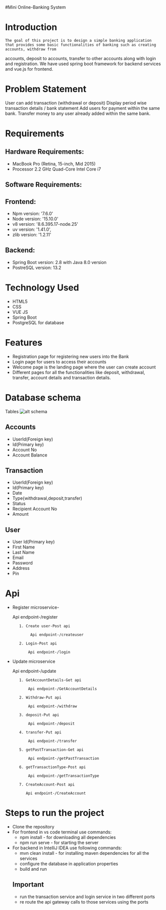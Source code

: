 #Mini Online-Banking System


# Introduction
	The goal of this project is to design a simple banking application that provides some basic functionalities of banking such as creating accounts, withdraw from
  accounts, deposit to accounts, transfer to other accounts along with login and registration. We have used spring boot framework for backend services and vue.js
  for frontend.

# Problem Statement

User can add transaction (withdrawal or deposit)
Display period wise transaction details / bank statement
Add users for payment within the same bank.
Transfer money to any user already added within the same bank.

# Requirements

## Hardware Requirements:

* MacBook Pro (Retina, 15-inch, Mid 2015)
* Processor 2.2 GHz Quad-Core Intel Core i7

## Software Requirements:

## Frontend:
* Npm version: '7.6.0'
* Node version: '15.10.0'
* v8 version: '8.6.395.17-node.25'
* uv version: '1.41.0',
* zlib version: '1.2.11'

## Backend:
* Spring Boot version: 2.8 with Java 8.0 version
* PostreSQL version: 13.2


# Technology Used
* HTML5
* CSS
* VUE JS
* Spring Boot
* PostgreSQL for database

# Features

* Registration page for registering new users into the Bank 
* Login page for users to access their accounts
* Welcome page is the landing page where the user can create account
* Different pages for all the functionalities like deposit, withdrawal, transfer, account details and transaction details.

# Database schema
Tables
![alt schema]()

## Accounts 
* UserId(Foreign key)
* Id(Primary key)
* Account No
* Account Balance

## Transaction
* UserId(Foreign key)
* Id(Primary key)
* Date
* Type{withdrawal,deposit,transfer)
* Status
* Recipient Account No
* Amount

## User
* User Id(Primary key)
* First Name
* Last Name
* Email
* Password
* Address
* Pin

# Api     
* Register microservice-

   Api endpoint-/register
   
         1. Create user-Post api
         
              Api endpoint-/createuser
              
         2. Login-Post api
         
             Api endpoint-/login
             
* Update microservice

    Api endpoint-/update
    
         1. GetAccountDetails-Get api
         
             Api endpoint-/GetAccountDetails
              
         2. Withdraw-Put api
         
             Api endpoint-/withdraw
             
         3. deposit-Put api
         
             Api endpoint-/deposit
             
         4. transfer-Put api
         
             Api endpoint-/transfer
              
         5. getPastTransaction-Get api
         
             Api endpoint-/getPastTransaction
         
         6. getTransactionType-Post api
         
             Api endpoint-/getTransactionType
            
         7. CreateAccount-Post api
          
            Api endpoint-/CreateAccount
      
# Steps to run the project

* Clone the repository
* For frontend in vs code terminal use commands: 
  * npm install - for downloading all dependencies
  * npm run serve - for starting the server
* For backend in IntelliJ IDEA use following commands:
  * mvn clean install - for installing maven dependencies for all the services
  * configure the database in application properties
  * build and run
  ## Important
  * run the transaction service and login service in two different ports
  * re route the api gateway calls to those services using the ports
  


      
          

      









